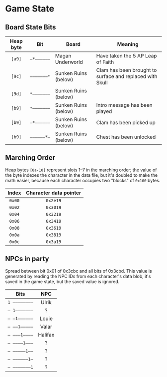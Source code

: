 # Game State

## Board State Bits

| Heap byte |    Bit     | Board                | Meaning                                                  |
| :-------: | :--------: | -------------------- | -------------------------------------------------------- |
|  `[a9]`   | `–*––––––` | Magan Underworld     | Have taken the 5 AP Leap of Faith                        |
|  `[9c]`   | `–––––––*` | Sunken Ruins (below) | Clam has been brought to surface and replaced with Skull |
|  `[9d]`   | `*–––––––` | Sunken Ruins (below) |                                                          |
|  `[b9]`   | `*–––––––` | Sunken Ruins (below) | Intro message has been played                            |
|  `[b9]`   | `–*––––––` | Sunken Ruins (below) | Clam has been picked up                                  |
|  `[b9]`   | `––––––*–` | Sunken Ruins (below) | Chest has been unlocked                                  |

## Marching Order

Heap bytes `[0a-10]` represent slots 1–7 in the marching order; the value of the byte indexes the character in the data file, but it's doubled to make the math easier, because each character occupies two "blocks" of `0x100` bytes.

| Index  | Character data pointer |
| :----: | :--------------------: |
| `0x00` |        `0x2e19`        |
| `0x02` |        `0x3019`        |
| `0x04` |        `0x3219`        |
| `0x06` |        `0x3419`        |
| `0x08` |        `0x3619`        |
| `0x0a` |        `0x3819`        |
| `0x0c` |        `0x3a19`        |

## NPCs in party

Spread between bit 0x01 of 0x3cbc and all bits of 0x3cbd. This value is generated by reading the NPC IDs from each character's data blob; it's saved in the game state, but the saved value is ignored.

|     Bits     |   NPC   |
| :----------: | :-----: |
| `1 ––––––––` |  Ulrik  |
| `– 1–––––––` |    ?    |
| `– –1––––––` |  Louie  |
| `– ––1–––––` |  Valar  |
| `– –––1––––` | Halifax |
| `– ––––1–––` |    ?    |
| `– –––––1––` |    ?    |
| `– ––––––1–` |    ?    |
| `– –––––––1` |    ?    |
